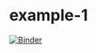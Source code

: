 # example-1

[![Binder](https://mybinder.org/badge_logo.svg)](https://mybinder.org/v2/gh/wenzeslaus/example-1/tree/master/master?urlpath=lab)
